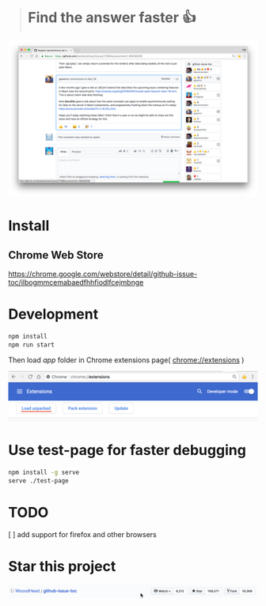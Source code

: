 > # Find the answer faster :+1:


![](screenshots/screenshot1.png)

# Install

## Chrome Web Store
https://chrome.google.com/webstore/detail/github-issue-toc/ilbogmmcemabaedfhhfiodlfcejmbnge

# Development

```bash
npm install
npm run start
```


Then load *app* folder in Chrome extensions page( [chrome://extensions](chrome://extensions) )

![](screenshots/load-unpack.png)


# Use test-page for faster debugging

```bash
npm install -g serve
serve ./test-page

```

# TODO
[ ] add support for firefox and other browsers

# Star this project
![](screenshots/star.gif)

